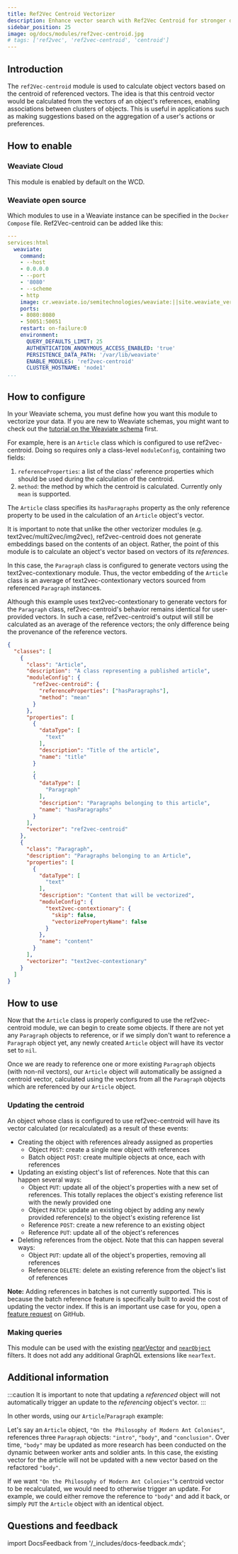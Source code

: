 ```yaml
---
title: Ref2Vec Centroid Vectorizer
description: Enhance vector search with Ref2Vec Centroid for stronger data representations.
sidebar_position: 25
image: og/docs/modules/ref2vec-centroid.jpg
# tags: ['ref2vec', 'ref2vec-centroid', 'centroid']
---
```



## Introduction

The `ref2Vec-centroid` module is used to calculate object vectors based on the centroid of referenced vectors. The idea is that this centroid vector would be calculated from the vectors of an object's references, enabling associations between clusters of objects. This is useful in applications such as making suggestions based on the aggregation of a user's actions or preferences.

## How to enable

### Weaviate Cloud

This module is enabled by default on the WCD.

### Weaviate open source

Which modules to use in a Weaviate instance can be specified in the `Docker Compose` file. Ref2Vec-centroid can be added like this:

```yaml
---
services:html
  weaviate:
    command:
    - --host
    - 0.0.0.0
    - --port
    - '8080'
    - --scheme
    - http
    image: cr.weaviate.io/semitechnologies/weaviate:||site.weaviate_version||
    ports:
    - 8080:8080
    - 50051:50051
    restart: on-failure:0
    environment:
      QUERY_DEFAULTS_LIMIT: 25
      AUTHENTICATION_ANONYMOUS_ACCESS_ENABLED: 'true'
      PERSISTENCE_DATA_PATH: '/var/lib/weaviate'
      ENABLE_MODULES: 'ref2vec-centroid'
      CLUSTER_HOSTNAME: 'node1'
...
```

## How to configure

In your Weaviate schema, you must define how you want this module to vectorize your data. If you are new to Weaviate schemas, you might want to check out the [tutorial on the Weaviate schema](/developers/weaviate/starter-guides/managing-collections) first.

For example, here is an `Article` class which is configured to use ref2vec-centroid. Doing so requires only a class-level `moduleConfig`, containing two fields:

1. `referenceProperties`: a list of the class' reference properties which should be used during the calculation of the centroid.
2. `method`: the method by which the centroid is calculated. Currently only `mean` is supported.

The `Article` class specifies its `hasParagraphs` property as the only reference property to be used in the calculation of an `Article` object's vector.

It is important to note that unlike the other vectorizer modules (e.g. text2vec/multi2vec/img2vec), ref2vec-centroid does not generate embeddings based on the contents of an object. Rather, the point of this module is to calculate an object's vector based on vectors of its *references*.

In this case, the `Paragraph` class is configured to generate vectors using the text2vec-contextionary module. Thus, the vector embedding of the `Article` class is an average of text2vec-contextionary vectors sourced from referenced `Paragraph` instances.

Although this example uses text2vec-contextionary to generate vectors for the `Paragraph` class, ref2vec-centroid's behavior remains identical for user-provided vectors. In such a case, ref2vec-centroid's output will still be calculated as an average of the reference vectors; the only difference being the provenance of the reference vectors.

```json
{
  "classes": [
    {
      "class": "Article",
      "description": "A class representing a published article",
      "moduleConfig": {
        "ref2vec-centroid": {
          "referenceProperties": ["hasParagraphs"],
          "method": "mean"
        }
      },
      "properties": [
        {
          "dataType": [
            "text"
          ],
          "description": "Title of the article",
          "name": "title"
        }
        ,
        {
          "dataType": [
            "Paragraph"
          ],
          "description": "Paragraphs belonging to this article",
          "name": "hasParagraphs"
        }
      ],
      "vectorizer": "ref2vec-centroid"
    },
    {
      "class": "Paragraph",
      "description": "Paragraphs belonging to an Article",
      "properties": [
        {
          "dataType": [
            "text"
          ],
          "description": "Content that will be vectorized",
          "moduleConfig": {
            "text2vec-contextionary": {
              "skip": false,
              "vectorizePropertyName": false
            }
          },
          "name": "content"
        }
      ],
      "vectorizer": "text2vec-contextionary"
    }
  ]
}
```

## How to use

Now that the `Article` class is properly configured to use the ref2vec-centroid module, we can begin to create some objects. If there are not yet any `Paragraph` objects to reference, or if we simply don't want to reference a `Paragraph` object yet, any newly created `Article` object will have its vector set to `nil`.

Once we are ready to reference one or more existing `Paragraph` objects (with non-nil vectors), our `Article` object will automatically be assigned a centroid vector, calculated using the vectors from all the `Paragraph` objects which are referenced by our `Article` object.

### Updating the centroid

An object whose class is configured to use ref2vec-centroid will have its vector calculated (or recalculated) as a result of these events:
- Creating the object with references already assigned as properties
  - Object `POST`: create a single new object with references
  - Batch object `POST`: create multiple objects at once, each with references
- Updating an existing object's list of references. Note that this can happen several ways:
  - Object `PUT`: update all of the object's properties with a new set of references. This totally replaces the object's existing reference list with the newly provided one
  - Object `PATCH`: update an existing object by adding any newly provided reference(s) to the object's existing reference list
  - Reference `POST`: create a new reference to an existing object
  - Reference `PUT`: update all of the object's references
- Deleting references from the object. Note that this can happen several ways:
  - Object `PUT`: update all of the object's properties, removing all references
  - Reference `DELETE`: delete an existing reference from the object's list of references

**Note:** Adding references in batches is not currently supported. This is because the batch reference feature is specifically built to avoid the cost of updating the vector index. If this is an important use case for you, open a [feature request](https://github.com/weaviate/weaviate/issues/new) on GitHub.

### Making queries

This module can be used with the existing [nearVector](/developers/weaviate/api/graphql/search-operators.md#nearvector) and [`nearObject`](/developers/weaviate/api/graphql/search-operators.md#nearobject) filters. It does not add any additional GraphQL extensions like `nearText`.

## Additional information

:::caution
It is important to note that updating a _referenced_ object will not automatically trigger an update to the _referencing_ object's vector.
:::

In other words, using our `Article`/`Paragraph` example:

Let's say an `Article` object, `"On the Philosophy of Modern Ant Colonies"`, references three `Paragraph` objects: `"intro"`, `"body"`, and `"conclusion"`. Over time, `"body"` may be updated as more research has been conducted on the dynamic between worker ants and soldier ants. In this case, the existing vector for the article will not be updated with a new vector based on the refactored `"body"`.

If we want `"On the Philosophy of Modern Ant Colonies"`'s centroid vector to be recalculated, we would need to otherwise trigger an update. For example, we could either remove the reference to `"body"` and add it back, or simply `PUT` the `Article` object with an identical object.


## Questions and feedback

import DocsFeedback from '/_includes/docs-feedback.mdx';

<DocsFeedback/>
